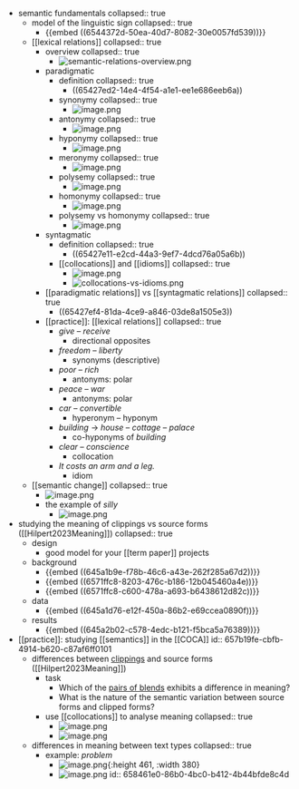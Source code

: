 - semantic fundamentals
  collapsed:: true
	- model of the linguistic sign
	  collapsed:: true
		- {{embed ((6544372d-50ea-40d7-8082-30e0057fd539))}}
	- [[lexical relations]]
	  collapsed:: true
		- overview
		  collapsed:: true
			- ![semantic-relations-overview.png](../assets/semantic-relations-overview_1698949387136_0.png)
		- paradigmatic
			- definition
			  collapsed:: true
				- ((65427ed2-14e4-4f54-a1e1-ee1e686eeb6a))
			- synonymy
			  collapsed:: true
				- ![image.png](../assets/image_1703174058434_0.png)
			- antonymy
			  collapsed:: true
				- ![image.png](../assets/image_1703174076523_0.png)
			- hyponymy
			  collapsed:: true
				- ![image.png](../assets/image_1703174092188_0.png)
			- meronymy
			  collapsed:: true
				- ![image.png](../assets/image_1703174107080_0.png)
			- polysemy
			  collapsed:: true
				- ![image.png](../assets/image_1703174132722_0.png)
			- homonymy
			  collapsed:: true
				- ![image.png](../assets/image_1703174144541_0.png)
			- polysemy vs homonymy
			  collapsed:: true
				- ![image.png](../assets/image_1703174172496_0.png)
		- syntagmatic
			- definition
			  collapsed:: true
				- ((65427e11-e2cd-44a3-9ef7-4dcd76a05a6b))
			- [[collocations]] and [[idioms]]
			  collapsed:: true
				- ![image.png](../assets/image_1703174216245_0.png)
				- ![collocations-vs-idioms.png](../assets/collocations-vs-idioms_1698949088595_0.png)
		- [[paradigmatic relations]] vs [[syntagmatic relations]]
		  collapsed:: true
			- ((65427ef4-81da-4ce9-a846-03de8a1505e3))
		- [[practice]]: [[lexical relations]]
		  collapsed:: true
			- *give* – *receive*
				- directional opposites
			- *freedom* – *liberty*
				- synonyms (descriptive)
			- *poor* – *rich*
				- antonyms: polar
			- *peace* – *war*
				- antonyms: polar
			- *car* – *convertible*
				- hyperonym – hyponym
			- *building* → *house* – *cottage* – *palace*
				- co-hyponyms of *building*
			- *clear* – *conscience*
				- collocation
			- *It costs an arm and a leg.*
				- idiom
	- [[semantic change]]
	  collapsed:: true
		- ![image.png](../assets/image_1703174250246_0.png)
		- the example of *silly*
			- ![image.png](../assets/image_1703174276050_0.png)
- studying the meaning of clippings vs source forms ([[Hilpert2023Meaning]])
  collapsed:: true
	- design
		- good model for your [[term paper]] projects
	- background
		- {{embed ((645a1b9e-f78b-46c6-a43e-262f285a67d2))}}
		- {{embed ((6571ffc8-8203-476c-b186-12b045460a4e))}}
		- {{embed ((6571ffc8-c600-478a-a693-b6438612d82c))}}
	- data
		- {{embed ((645a1d76-e12f-450a-86b2-e69ccea0890f))}}
	- results
		- {{embed ((645a2b02-c578-4edc-b121-f5bca5a76389))}}
- [[practice]]: studying [[semantics]] in the [[COCA]]
  id:: 657b19fe-cbfb-4914-b620-c87af6ff0101
	- differences between [clippings]([[clipping]]) and source forms ([[Hilpert2023Meaning]])
		- task
			- Which of the [pairs of blends](((645a2870-9ab6-4a81-941d-44fe6a3c121a))) exhibits a difference in meaning?
			- What is the nature of the semantic variation between source forms and clipped forms?
		- use [[collocations]] to analyse meaning
		  collapsed:: true
			- ![image.png](../assets/image_1703241715733_0.png)
			- ![image.png](../assets/image_1702566403073_0.png)
	- differences in meaning between text types
	  collapsed:: true
		- example: *problem*
			- ![image.png](../assets/image_1704971598749_0.png){:height 461, :width 380}
			- ![image.png](../assets/image_1704971645915_0.png)
			  id:: 658461e0-86b0-4bc0-b412-4b44bfde8c4d